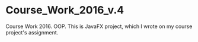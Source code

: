 # Course_Work_2016_v.4
Course Work 2016. OOP.
This is JavaFX project, which I wrote on my course project's assignment.
